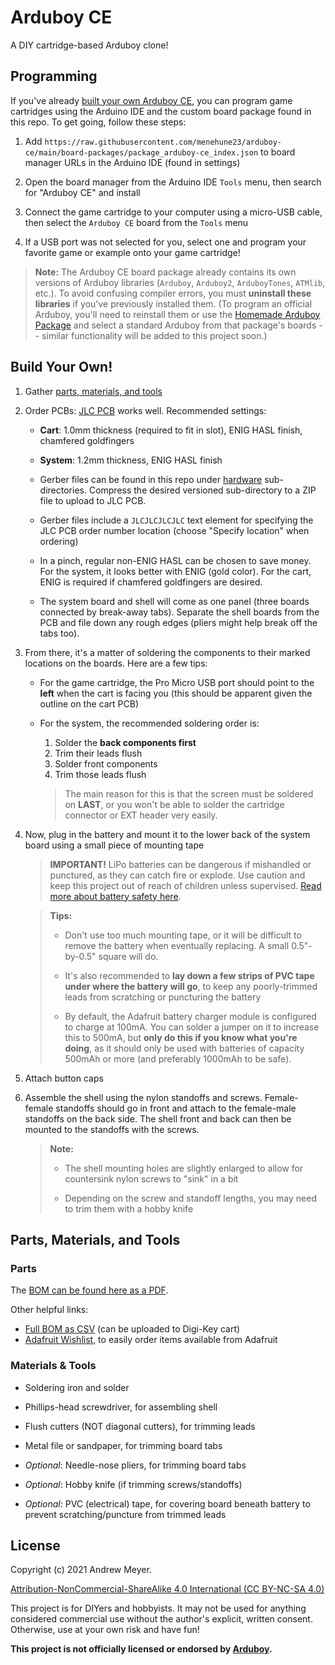 # Arduboy CE

A DIY cartridge-based Arduboy clone!

## Programming

If you've already [built your own Arduboy CE](#build-your-own), you can program game cartridges using the Arduino IDE and the custom board package found in this repo. To get going, follow these steps:

1. Add `https://raw.githubusercontent.com/menehune23/arduboy-ce/main/board-packages/package_arduboy-ce_index.json` to board manager URLs in the Arduino IDE (found in settings)

1. Open the board manager from the Arduino IDE `Tools` menu, then search for "Arduboy CE" and install

1. Connect the game cartridge to your computer using a micro-USB cable, then select the `Arduboy CE` board from the `Tools` menu

1. If a USB port was not selected for you, select one and program your favorite game or example onto your game cartridge!

> **Note:** The Arduboy CE board package already contains its own versions of Arduboy libraries (`Arduboy`, `Arduboy2`, `ArduboyTones`, `ATMlib`, etc.). To avoid confusing compiler errors, you must **uninstall these libraries** if you've previously installed them. (To program an official Arduboy, you'll need to reinstall them or use the [Homemade Arduboy Package](https://github.com/MrBlinky/Arduboy-homemade-package) and select a standard Arduboy from that package's boards -- similar functionality will be added to this project soon.)

## Build Your Own!

1. Gather [parts, materials, and tools](#parts-materials-and-tools)

1. Order PCBs:
   [JLC PCB](jlcpcb.com) works well. Recommended settings:

   - **Cart**: 1.0mm thickness (required to fit in slot), ENIG HASL finish, chamfered goldfingers

   - **System**: 1.2mm thickness, ENIG HASL finish

   - Gerber files can be found in this repo under [hardware](hardware) sub-directories. Compress the desired versioned sub-directory to a ZIP file to upload to JLC PCB.

   - Gerber files include a `JLCJLCJLCJLC` text element for specifying the JLC PCB order number location (choose "Specify location" when ordering)

   - In a pinch, regular non-ENIG HASL can be chosen to save money. For the system, it looks better with ENIG (gold color). For the cart, ENIG is required if chamfered goldfingers are desired.

   - The system board and shell will come as one panel (three boards connected by break-away tabs). Separate the shell boards from the PCB and file down any rough edges (pliers might help break off the tabs too).

1. From there, it's a matter of soldering the components to their marked locations on the boards. Here are a few tips:

    - For the game cartridge, the Pro Micro USB port should point to the **left** when the cart is facing you (this should be apparent given the outline on the cart PCB)

    - For the system, the recommended soldering order is:
        1. Solder the **back components first**
        1. Trim their leads flush
        1. Solder front components
        1. Trim those leads flush

      > The main reason for this is that the screen must be soldered on **LAST**, or you won't be able to solder the cartridge connector or EXT header very easily.

1. Now, plug in the battery and mount it to the lower back of the system board using a small piece of mounting tape
   > **IMPORTANT!** LiPo batteries can be dangerous if mishandled or punctured, as they can catch fire or explode. Use caution and keep this project out of reach of children unless supervised. [Read more about battery safety here](https://learn.adafruit.com/li-ion-and-lipoly-batteries).

   > **Tips:**
   >
   > - Don't use too much mounting tape, or it will be difficult to remove the battery when eventually replacing. A small 0.5"-by-0.5" square will do.
   >
   > - It's also recommended to **lay down a few strips of PVC tape under where the battery will go**, to keep any poorly-trimmed leads from scratching or puncturing the battery
   >
   > - By default, the Adafruit battery charger module is configured to charge at 100mA. You can solder a jumper on it to increase this to 500mA, but **only do this if you know what you're doing**, as it should only be used with batteries of capacity 500mAh or more (and preferably 1000mAh to be safe).

1. Attach button caps

1. Assemble the shell using the nylon standoffs and screws. Female-female standoffs should go in front and attach to the female-male standoffs on the back side. The shell front and back can then be mounted to the standoffs with the screws.

    > **Note:**
    >
    > - The shell mounting holes are slightly enlarged to allow for countersink nylon screws to "sink" in a bit
    >
    > - Depending on the screw and standoff lengths, you may need to trim them with a hobby knife

## Parts, Materials, and Tools

### Parts

The [BOM can be found here as a PDF](bom.pdf).

Other helpful links:

- [Full BOM as CSV](bom.csv) (can be uploaded to Digi-Key cart)
- [Adafruit Wishlist](http://www.adafruit.com/wishlists/520023), to easily order items available from Adafruit

### Materials & Tools

- Soldering iron and solder

- Phillips-head screwdriver, for assembling shell

- Flush cutters (NOT diagonal cutters), for trimming leads

- Metal file or sandpaper, for trimming board tabs

- _Optional_: Needle-nose pliers, for trimming board tabs

- _Optional_: Hobby knife (if trimming screws/standoffs)

- _Optional_: PVC (electrical) tape, for covering board beneath battery to prevent scratching/puncture from trimmed leads


## License

Copyright (c) 2021 Andrew Meyer.

[Attribution-NonCommercial-ShareAlike 4.0 International (CC BY-NC-SA 4.0)](https://creativecommons.org/licenses/by-nc-sa/4.0/)

This project is for DIYers and hobbyists. It may not be used for anything considered commercial use without the author's explicit, written consent. Otherwise, use at your own risk and have fun!

**This project is not officially licensed or endorsed by [Arduboy](https://arduboy.com).**
